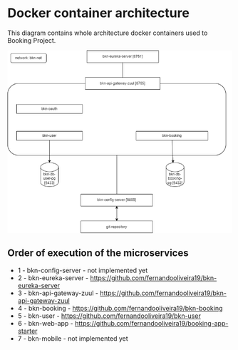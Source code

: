 # Docker container architecture

This diagram contains whole architecture docker containers used to Booking Project. 

![Docker containers](https://github.com/fernandooliveira19/bookings-architecture-diagram/blob/main/booking-ms-architecture.png)

## Order of execution of the microservices

* 1 - bkn-config-server - not implemented yet
* 2 - bkn-eureka-server - https://github.com/fernandooliveira19/bkn-eureka-server
* 3 - bkn-api-gateway-zuul - https://github.com/fernandooliveira19/bkn-api-gateway-zuul
* 4 - bkn-booking - https://github.com/fernandooliveira19/bkn-booking
* 5 - bkn-user - https://github.com/fernandooliveira19/bkn-user
* 6 - bkn-web-app - https://github.com/fernandooliveira19/booking-app-starter
* 7 - bkn-mobile - not implemented yet
